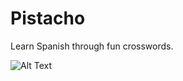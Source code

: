 # Pistacho

Learn Spanish through fun crosswords.

![Alt Text](https://media0.giphy.com/media/v1.Y2lkPTc5MGI3NjExa3RmYmR3djVweXNqNGZ4cXIyZHRqY216eTZmdzVseGRtc2Zwa2cybiZlcD12MV9pbnRlcm5hbF9naWZfYnlfaWQmY3Q9Zw/b3HUK80XRoCVxXjodU/giphy.gif)
